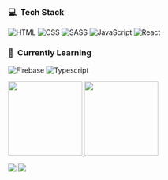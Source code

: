 <h3> 💻 &nbsp;Tech Stack</h3>
<!-- <h3>💻 &nbsp;Front-end:</h3> -->

![HTML](https://img.shields.io/badge/-HTML-333333?style=flat&logo=HTML5)
![CSS](https://img.shields.io/badge/-CSS-333333?style=flat&logo=CSS3&logoColor=1572B6)
![SASS](https://img.shields.io/badge/-SASS-333333?style=flat&logo=sass)
![JavaScript](https://img.shields.io/badge/-JavaScript-333333?style=flat&logo=javascript)
![React](https://img.shields.io/badge/-React-333333?style=flat&logo=react)

<h3> 🚀  &nbsp;Currently Learning</h3>

![Firebase](https://img.shields.io/badge/-Firebase-333333?style=flat&logo=firebase)
![Typescript](https://img.shields.io/badge/-Typescript-333333?style=flat&logo=typescript)


<!--   <img align="right" alt="pic" height="150" style="border-radius:50px;" src="https://i.pinimg.com/originals/5f/f8/f6/5ff8f681618f6f2e3b39deda92ad8c90.jpg"> -->

<div align="start">
  <a href="https://github.com/TamirisCss">
  <img height="150em" src="https://github-readme-stats.vercel.app/api?username=TamirisCss&show_icons=true&theme=dracula&include_all_commits=true&count_private=true"/>
  <img height="150em" src="https://github-readme-stats.vercel.app/api/top-langs/?username=TamirisCss&layout=compact&langs_count=7&theme=dracula"/>
</div>

<a href="https://www.linkedin.com/in/tamiris-cristine/"><img src="https://img.shields.io/badge/-Linkedin-0077B5?style=flat-square&logo=Linkedin&logoColor=white"/></a>
<a href="mailto:tamiris.css@gmail.com"><img src="https://img.shields.io/badge/-Gmail-D14836?style=flat-square&logo=Gmail&logoColor=white"/></a>
